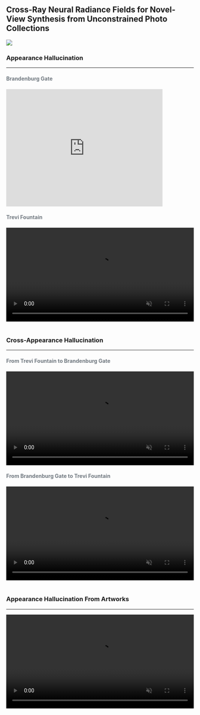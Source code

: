 
<!DOCTYPE html>
<html lang="en">
  <head>
    <meta charset="UTF-8">
    <meta http-equiv="X-UA-Compatible" content="IE=edge">
    <meta name="viewport" content="width=device-width, initial-scale=1">
    <!-- Bootstrap -->
    <link rel="stylesheet" href="https://stackpath.bootstrapcdn.com/bootstrap/4.3.1/css/bootstrap.min.css" integrity="sha384-ggOyR0iXCbMQv3Xipma34MD+dH/1fQ784/j6cY/iJTQUOhcWr7x9JvoRxT2MZw1T" crossorigin="anonymous">
  </head>

  <!-- cover -->
  <section>
    <div class="jumbotron text-center mt-0">
      <div class="container">
        <div class="row">
          <div class="col-12">
            <h2> Cross-Ray Neural Radiance Fields for Novel-View Synthesis from Unconstrained Photo Collections</h2>
            <!-- <h4 style="color:#5a6268;">ICML 2023</h4> -->
            <!-- <hr>
            <h6> <a href="" target="_blank">A</a><sup>1</sup>, 
                <a href="" target="_blank">B</a><sup>2</sup>,
                <a href="" target="_blank">C</a><sup>2</sup>, 
                <a href="" target="_blank">D</a><sup>1</sup>,
                </a><sup>2</sup>,
                <a href="" target="_blank">F</a><sup>2</sup>, 
                <a href="" target="_blank">G</a><sup>2</sup></h6>
            <p><sup>1</sup>A &nbsp;&nbsp; 
                <sup>2</sup>B</p>
            <div class="row justify-content-center">
              <div class="column">
                  <p class="mb-5"><a class="btn btn-large btn-dark" href="baidu.com" role="button"  target="_blank">
                    <ion-icon name="document-text-outline"></ion-icon> Paper</a> </p>
              </div>
              &nbsp;&nbsp;
              <div class="column">
                  <p class="mb-5"><a class="btn btn-large btn-dark" href="" role="button"  target="_blank">
                    <ion-icon name="logo-github"></ion-icon> Code</a> </p>
              </div>
              &nbsp;&nbsp;
              <div class="column">
                  <p class="mb-5"><a class="btn btn-large btn-dark" href="" role="button"  target="_blank">
                    <ion-icon name="document-attach-outline"></ion-icon> Supplementary</a> </p>
              </div>
              &nbsp;&nbsp;
              <div class="column">
                <p class="mb-5"><a class="btn btn-large btn-dark" href="" role="button"  target="_blank">
                  <ion-icon name="document-text-outline"></ion-icon>Poster</a> </p> -->
            </div>
            </div>
          </div>
        </div>
      </div>
    </div>
  </section>

  <!-- abstract -->
  <!-- <section>
    <div class="container">
      <div class="row">
        <div class="col-12 text-center">
          <h3>Abstract</h3>
            <hr style="margin-top:0px">
            <img width="100%" src="img/overview.jpg" alt="picture">
          <p class="text-justify">Neural Radiance Fields (NeRF) has shown remarkable capabilities in novel view synthesis from static scene images and has facilitated significant advances in virtual reality and digital humans. This paper focuses on the problem of recovering a NeRF which is unobstructed by transient objects and controllable in appearance from challenging unconstrained photo collections, where 1) the images may have dynamic change over appearance due to different capturing time and camera settings, and 2) the images may be occluded by transient objects such as humans and cars. Conventional approaches seek to address this task by locally utilizing each single ray (i.e., a light cast from a camera through a pixel on an image plane into a 3D scene) to synthesize a color of pixel  independently. Here, our observation is that human tends to leverage global information to recognize appearance and objects. We theoretically find that leveraging correlation across multiple rays promotes capturing more global information.  Motivated by this, we propose a Cross-Ray NeRF (CR-NeRF) to synthesize non-occlusion images with a desired appearance from unconstrained images. Specifically, to model varying appearances, we first propose to represent multiple rays with a novel cross-ray feature and then recover the appearance by fusing global statistics, i.e., feature covariance of the rays and image appearance. Moreover, to avoid occlusion introduced by transient objects, we propose a transient objects handler and introduce a grid sampling strategy for masking out the transient objects. Extensive experimental results on large real-world datasets verify the effectiveness of CR-NeRF.</p>
        </div>
      </div>
    </div>
  </section>
  <br> -->
[![](https://res.cloudinary.com/marcomontalbano/image/upload/v1689650511/video_to_markdown/images/youtube---ZdKJQTobIY-c05b58ac6eb4c4700831b2b3070cd403.jpg)](https://youtu.be/-ZdKJQTobIY "")
  <section>
    <div class="container">
      <div class="row">
        <div class="col-12 text-center">
            <h3>Appearance Hallucination</h3>
            <hr style="margin-top:0px">
            <h4 style="margin-top:20px; margin-bottom:20px; color:#717980">Brandenburg Gate</h4>
            <!-- <video width="100%" playsinline="" autoplay="autoplay" loop="loop" preload="" muted="">
                <source src="https://youtu.be/iZX_IcIKAvI" type="video/mp4">
            </video> -->
            <iframe width="420" height="315" src="https://youtu.be/iZX_IcIKAvI" frameborder="0" allowfullscreen></iframe>
            <h4 style="margin-top:20px; margin-bottom:20px; color:#717980">Trevi Fountain</h4>
            <video width="100%" playsinline="" autoplay="autoplay" loop="loop" preload="" muted="">
                <source src="video/video2.mp4">
            </video>
            </video>
        </div>
      </div>
    </div>
  </section>
  <br>

  <!-- Cross-Appearance Hallucination -->
  <section>
    <div class="container">
      <div class="row">
        <div class="col-12 text-center">
            <h3>Cross-Appearance Hallucination</h3>
            <hr style="margin-top:0px">
            <h4 style="margin-top:20px; margin-bottom:20px; color:#717980">From Trevi Fountain to Brandenburg Gate</h4>
            <video width="100%" playsinline="" autoplay="autoplay" loop="loop" preload="" muted="">
                <source src="https://github.com/AnderDong/CR-NeRF_test/blob/main/video/video3.mp4">
            </video>
            <h4 style="margin-top:20px; margin-bottom:20px; color:#717980">From Brandenburg Gate to Trevi Fountain</h4>
            <video width="100%" playsinline="" autoplay="autoplay" loop="loop" preload="" muted="">
                <source src="https://github.com/AnderDong/CR-NeRF_test/blob/main/video/video4.mp4">
            </video>
            </video>
        </div>
      </div>
    </div>
  </section>
  <br>

  <!-- Appearance Hallucination From Artworks -->
  <section>
    <div class="container">
      <div class="row">
        <div class="col-12 text-center">
            <h3>Appearance Hallucination From Artworks</h3>
            <hr style="margin-top:0px">
            <video width="100%" playsinline="" autoplay="autoplay" loop="loop" preload="" muted="">
                <source src="https://github.com/AnderDong/CR-NeRF_test/blob/main/video/video5.mp4">
            </video>
        </div>
      </div>
    </div>
  </section>

  <!-- citing -->
  <!-- <div class="container">
    <div class="row ">
      <div class="col-12">
          <h3>Citation</h3>
          <hr style="margin-top:0px">
              <pre style="background-color: #e9eeef;padding: 1.25em 1.5em">
<code>@inproceedings{
}</code> -->

</pre>
          <!-- <hr>
      </div>
    </div>
  </div> -->
<!-- 
  <script type="module" src="https://unpkg.com/ionicons@5.5.2/dist/ionicons/ionicons.esm.js"></script>
  <script nomodule src="https://unpkg.com/ionicons@5.5.2/dist/ionicons/ionicons.js"></script> -->

</body>
</html>

